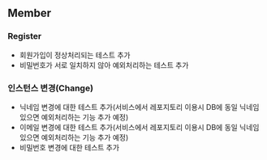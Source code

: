 ## Member
### Register
- 회원가입이 정상처리되는 테스트 추가
- 비밀번호가 서로 일치하지 않아 예외처리하는 테스트 추가

### 인스턴스 변경(Change)
- 닉네임 변경에 대한 테스트 추가(서비스에서 레포지토리 이용시 DB에 동일 닉네임 있으면 예외처리하는 기능 추가 예정)
- 이메일 변경에 대한 테스트 추가(서비스에서 레포지토리 이용시 DB에 동일 닉네임 있으면 예외처리하는 기능 추가 예정)
- 비밀번호 변경에 대한 테스트 추가